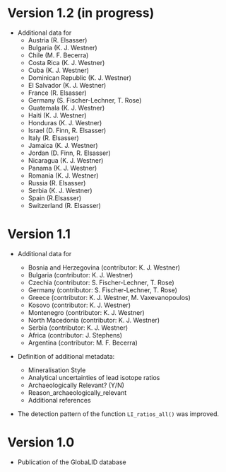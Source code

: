 # Version 1.2 (in progress)

* Additional data for
  + Austria (R. Elsasser)
  + Bulgaria (K. J. Westner)
  + Chile (M. F. Becerra)
  + Costa Rica (K. J. Westner)
  + Cuba (K. J. Westner)
  + Dominican Republic (K. J. Westner)
  + El Salvador (K. J. Westner)
  + France (R. Elsasser)
  + Germany (S. Fischer-Lechner, T. Rose)
  + Guatemala (K. J. Westner)
  + Haiti (K. J. Westner)
  + Honduras (K. J. Westner)
  + Israel (D. Finn, R. Elsasser)
  + Italy (R. Elsasser)
  + Jamaica (K. J. Westner)
  + Jordan (D. Finn, R. Elsasser)
  + Nicaragua (K. J. Westner)
  + Panama (K. J. Westner)
  + Romania (K. J. Westner)
  + Russia (R. Elsasser)
  + Serbia (K. J. Westner)
  + Spain (R.Elsasser)
  + Switzerland (R. Elsasser)

# Version 1.1

* Additional data for
  + Bosnia and Herzegovina (contributor: K. J. Westner)
  + Bulgaria (contributor: K. J. Westner)
  + Czechia (contributor: S. Fischer-Lechner, T. Rose)
  + Germany (contributor: S. Fischer-Lechner, T. Rose)
  + Greece (contributor: K. J. Westner, M. Vaxevanopoulos)
  + Kosovo (contributor: K. J. Westner)
  + Montenegro (contributor: K. J. Westner)
  + North Macedonia (contributor: K. J. Westner)
  + Serbia (contributor: K. J. Westner)
  + Africa (contributor: J. Stephens)
  + Argentina (contributor: M. F. Becerra)

* Definition of additional metadata: 
  + Mineralisation Style
  + Analytical uncertainties of lead isotope ratios
  + Archaeologically Relevant? (Y/N)
  + Reason_archaeologically_relevant
  + Additional references

* The detection pattern of the function `LI_ratios_all()` was improved. 

# Version 1.0 

* Publication of the GlobaLID database

